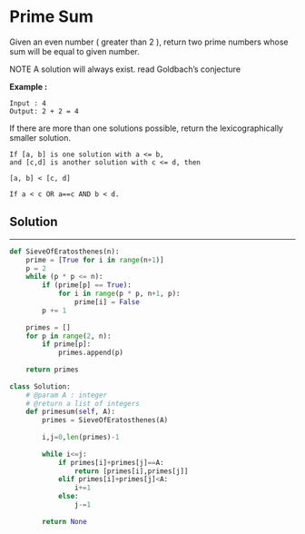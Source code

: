 <h1>Prime Sum</h1>

<p>
Given an even number ( greater than 2 ), return two prime numbers whose sum will be equal to given number.

NOTE A solution will always exist. read Goldbach’s conjecture
</p>

<p>
<b>Example :</b>
<br>

    Input : 4
    Output: 2 + 2 = 4

If there are more than one solutions possible, return the lexicographically smaller solution.
    
    If [a, b] is one solution with a <= b,
    and [c,d] is another solution with c <= d, then

    [a, b] < [c, d] 

    If a < c OR a==c AND b < d. 
</p>

<h2>Solution</h2>

***

```python
def SieveOfEratosthenes(n): 
    prime = [True for i in range(n+1)] 
    p = 2
    while (p * p <= n): 
        if (prime[p] == True): 
            for i in range(p * p, n+1, p): 
                prime[i] = False
        p += 1
    
    primes = []
    for p in range(2, n): 
        if prime[p]: 
            primes.append(p)
            
    return primes
    
class Solution:
    # @param A : integer
    # @return a list of integers
    def primesum(self, A):
        primes = SieveOfEratosthenes(A)
        
        i,j=0,len(primes)-1
        
        while i<=j:
            if primes[i]+primes[j]==A:
                return [primes[i],primes[j]]
            elif primes[i]+primes[j]<A:
                i+=1
            else:
                j-=1
                
        return None
            
```